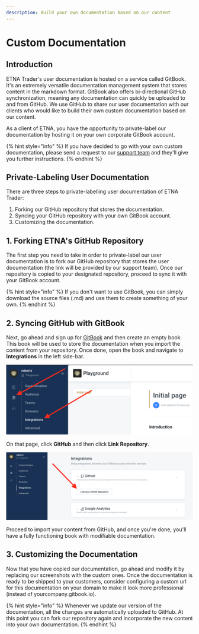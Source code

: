 ```yaml
---
description: Build your own documentation based on our content
---
```


# Custom Documentation

## Introduction

ETNA Trader's user documentation is hosted on a service called GitBook. It's an extremely versatile documentation management system that stores content in the markdown format. GitBook also offers bi-directional GitHub synchronization, meaning any documentation can quickly be uploaded to and from GitHub. We use GitHub to share our user documentation with our clients who would like to build their own custom documentation based on our content.

As a client of ETNA, you have the opportunity to private-label our documentation by hosting it on your own corporate GitBook account.

{% hint style="info" %}
If you have decided to go with your own custom documentation, please send a request to our [support team](https://www.etnasoft.com/contact-support/) and they'll give you further instructions.
{% endhint %}

## Private-Labeling User Documentation

There are three steps to private-labelling user documentation of ETNA Trader:

1. Forking our GitHub repository that stores the documentation.
2. Syncing your GitHub repository with your own GitBook account.
3. Customizing the documentation.

## 1. Forking ETNA's GitHub Repository

The first step you need to take in order to private-label our user documentation is to fork our GitHub repository that stores the user documentation \(the link will be provided by our support team\). Once our repository is copied to your designated repository, proceed to sync it with your GitBook account.

{% hint style="info" %}
If you don't want to use GitBook, you can simply download the source files \(.md\) and use them to create something of your own.
{% endhint %}

## 2. Syncing GitHub with GitBook

Next, go ahead and sign up for [GitBook](https://gitbook.com/) and then create an empty book. This book will be used to store the documentation when you import the content from your repository. Once done, open the book and navigate to **Integrations** in the left side-bar.

![](../../../.gitbook/assets/screenshot-2019-01-18-at-18.12.01.png)

On that page, click **GitHub** and then click **Link Repository**.

![](../../../.gitbook/assets/screenshot-2019-01-18-at-18.21.39.png)

Proceed to import your content from GitHub, and once you're done, you'll have a fully functioning book with modifiable documentation.

## 3. Customizing the Documentation

Now that you have copied our documentation, go ahead and modify it by replacing our screenshots with the custom ones. Once the documentation is ready to be shipped to your customers, consider configuring a custom url for this documentation on your domain to make it look more professional \(instead of yourcompany.gitbook.io\).

{% hint style="info" %}
Whenever we update our version of the documentation, all the changes are automatically uploaded to GitHub. At this point you can fork our repository again and incorporate the new content into your own documentation.
{% endhint %}

